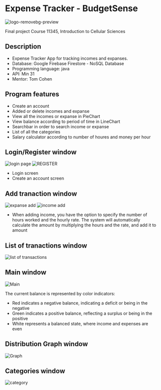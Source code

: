 # Expense Tracker - BudgetSense

![logo-removebg-preview](https://github.com/osherz19991/final_app/assets/100718762/156b5699-7eff-4123-acdd-fff8c8c2c148)


Final project Course 11345, Introduction to Cellular Sciences

## Description

- Expense Tracker App for tracking incomes and expanses.
- Database: Google Firebase Firestore - NoSQL Database
- Programming language: java
- API: Min 31
- Mentor: Tom Cohen


## Program features

- Create an account
- Added or delete incomes and expanse
- View all the incomes or expanse in PieChart
- View balance according to period of time in LineChart
- Searchbar in order to search income or expanse
- List of all the categories
- Salary calculator according to number of houres and money per hour 



## Login/Register window

![login page](https://github.com/osherz19991/final_app/assets/100718762/96875711-6bf2-4537-aed6-0ef1811bfaaa)   ![REGISTER](https://github.com/osherz19991/final_app/assets/100718762/ebef1234-457a-4622-a4ed-dc3a75c7de88)


- Login screen
- Create an account screen

  
## Add tranaction window

![expanse add](https://github.com/osherz19991/final_app/assets/100718762/97fb0db2-d82d-4c0f-bb79-e4b3e79ada9e)   ![income add](https://github.com/osherz19991/final_app/assets/100718762/4078e26a-84bf-4adf-8dfa-0d3b24808d66)


- When adding income, you have the option to specify the number of hours worked and the hourly rate. The system will automatically calculate the amount by multiplying the hours and the rate, and add it to amount

  
## List of tranactions window

![list of transactions](https://github.com/osherz19991/final_app/assets/100718762/0070314e-86b2-4e43-b136-540189bfd9ab)


## Main window

![Main](https://github.com/osherz19991/final_app/assets/100718762/27863e60-9c5a-46db-b91e-beaa0c6b2b6b)

The current balance is represented by color indicators:

- Red indicates a negative balance, indicating a deficit or being in the negative
- Green indicates a positive balance, reflecting a surplus or being in the positive
- White represents a balanced state, where income and expenses are even



## Distribution Graph window

![Graph](https://github.com/osherz19991/final_app/assets/100718762/ddb190a7-6203-478c-9c65-02cb412b1fc2)


## Categories window

![category](https://github.com/osherz19991/final_app/assets/100718762/781181d5-ae6e-4934-9731-09cd67a29eed)




